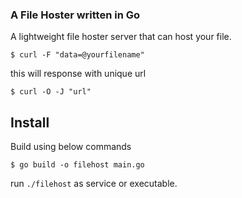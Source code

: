 ### A File Hoster written in Go 

A lightweight file hoster server that can host your file.

```shell
$ curl -F "data=@yourfilename" 
```
this will response with unique url

```shell
$ curl -O -J "url"
```

## Install

Build using below commands 
```shell
$ go build -o filehost main.go

```

run `./filehost` as service or executable.